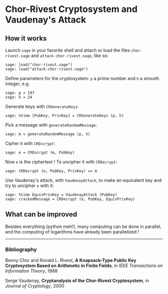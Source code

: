 # Chor-Rivest Cryptosystem and Vaudenay's Attack

## How it works
Launch `sage` in your favorite shell and attach or load the files `chor-rivest.sage` and `attack-chor-rivest.sage`, like so:

    sage: load("chor-rivest.sage")
    sage: load("attack-chor-rivest.sage")

Define parameters for the cryptosystem: `p` a prime number and `h` a smooth integer, e.g.

    sage: p = 197
    sage: h = 24

Generate keys with `CRGenerateKeys`:

    sage: %time [PubKey, PrivKey] = CRGenerateKeys (p, h)

Pick a message with `generateRandomMessage`:

    sage: m = generateRandomMessage (p, h)

Cipher it with `CREncrypt`:

    sage: e = CREncrypt (m, PubKey)

Now `e` is the ciphertext ! To uncipher it with `CRDecrypt`:

    sage: CRDecrypt (e, PubKey, PrivKey) == m

Use Vaudenay's attack, with `VaudenayAttack`, to make an equivalent key and try to uncipher `e` with it:

    sage: %time EquivPrivKey = VaudenayAttack (PubKey)
    sage: crackedMessage = CRDecrypt (e, PubKey, EquivPrivKey)

## What can be improved
Besides everything (python meh!), many computing can be done in parallel, and the computing of
logarithms have already been parallelized !

---
### Bibliography

Benny Chor and Ronald L. Rivest, **A Knapsack-Type Public Key Cryptosystem Based on Arithmetic in Finite Fields**, in *IEEE Transactions on Information Theory*, 1988

Serge Vaudenay, **Cryptanalysis of the Chor-Rivest Cryptosystem**, in *Journal of Cryptology*, 2000
